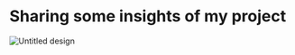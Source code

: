 # Sharing some insights of my project


 ![Untitled design](https://github.com/user-attachments/assets/e22e149a-c3c5-451b-ad78-b378ba63163f)
